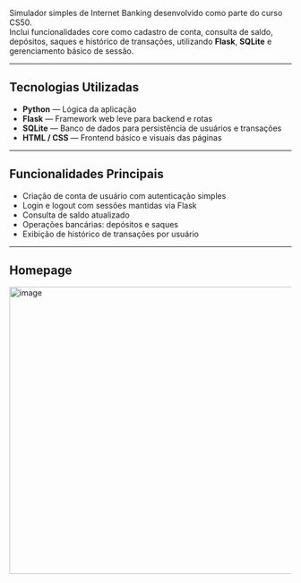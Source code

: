 Simulador simples de Internet Banking desenvolvido como parte do curso CS50.  
Inclui funcionalidades core como cadastro de conta, consulta de saldo, depósitos, saques e histórico de transações, utilizando **Flask**, **SQLite** e gerenciamento básico de sessão.

---

##  Tecnologias Utilizadas

- **Python** — Lógica da aplicação
- **Flask** — Framework web leve para backend e rotas
- **SQLite** — Banco de dados para persistência de usuários e transações
- **HTML / CSS** — Frontend básico e visuais das páginas

---

##  Funcionalidades Principais

- Criação de conta de usuário com autenticação simples
- Login e logout com sessões mantidas via Flask
- Consulta de saldo atualizado
- Operações bancárias: depósitos e saques
- Exibição de histórico de transações por usuário

---

## Homepage

<img width="989" height="513" alt="image" src="https://github.com/user-attachments/assets/243acfab-1dc1-4c76-a6d8-dae8f29c159d" />
